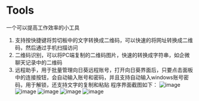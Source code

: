 # Tools
一个可以提高工作效率的小工具
1. 支持按快捷键将剪切板中的文字转换成二维码，可以快速的将网址转换成二维码，然后通过手机扫描访问
2. 二维码识别，可以将PC端复制的二维码图片，快速的转换成字符串，如企微聊天记录中的二维码
3. 远程助手，用于批量管理向日葵远程账号，打开向日葵界面后，只要点击面板中的连接按钮，会自动输入账号和密码，并且支持自动输入windows账号密码，用于解锁，还支持文字的复制和粘贴
程序界面截图如下：
![image](https://github.com/xlf8255565/Tools/assets/6311878/c8e87148-0c47-4b36-b71f-47c2299c37bc)
![image](https://github.com/xlf8255565/Tools/assets/6311878/15ee03e2-f225-46c8-9666-0cec22f3ba9c)
![image](https://github.com/xlf8255565/Tools/assets/6311878/aca34f33-f551-42cd-b12f-6723a94c011d)
![image](https://github.com/xlf8255565/Tools/assets/6311878/d9a929ba-f0b3-40c0-af36-8f52158762f1)
![image](https://github.com/xlf8255565/Tools/assets/6311878/4e24fbb6-50ad-46ff-a8a3-623cab0887bc)
